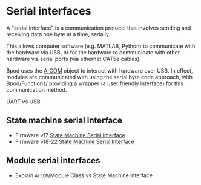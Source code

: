 # Serial interfaces
A "serial interface" is a communication protocol that involves sending and receiving data one byte at a time, serially. 

This allows computer software (e.g. MATLAB, Python) to communicate with the hardware via USB, or for the hardware to communicate with other hardware via serial ports (via ethernet CAT5e cables).

Bpod uses the [ArCOM](https://github.com/sanworks/Bpod_Gen2/blob/master/Functions/Internal%20Functions/ArCOM/ArCOMObject_Bpod.m) object to interact with hardware over USB. In effect, modules are communicated with using the serial byte code approach, with Bpod/Functions/ providing a wrapper (a user friendly interface) for this communication method.

UART vs USB

## State machine serial interface

- Firmware v17 [State Machine Serial Interface](https://sites.google.com/site/bpoddocumentation/user-guide/serial-interfaces/statemachineserialinterface?authuser=0)
- Firmware v18-22 [State Machine Serial Interface](https://sites.google.com/site/bpoddocumentation/user-guide/serial-interfaces/fsm_interface_v18?authuser=0)


## Module serial interfaces
- Explain `ArCOM`/Module Class vs State Machine interface